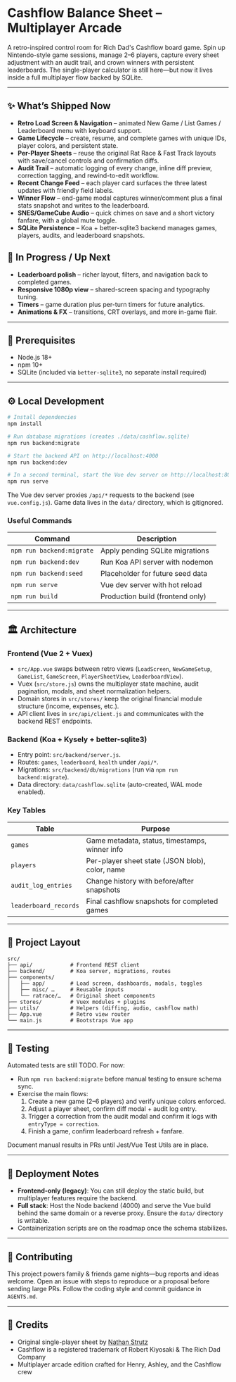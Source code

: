 # Cashflow Balance Sheet – Multiplayer Arcade

A retro-inspired control room for Rich Dad's Cashflow board game. Spin up Nintendo-style game sessions, manage 2–6 players, capture every sheet adjustment with an audit trail, and crown winners with persistent leaderboards. The single-player calculator is still here—but now it lives inside a full multiplayer flow backed by SQLite.

---

## ✨ What’s Shipped Now
- **Retro Load Screen & Navigation** – animated New Game / List Games / Leaderboard menu with keyboard support.
- **Game Lifecycle** – create, resume, and complete games with unique IDs, player colors, and persistent state.
- **Per-Player Sheets** – reuse the original Rat Race & Fast Track layouts with save/cancel controls and confirmation diffs.
- **Audit Trail** – automatic logging of every change, inline diff preview, correction tagging, and rewind-to-edit workflow.
- **Recent Change Feed** – each player card surfaces the three latest updates with friendly field labels.
- **Winner Flow** – end-game modal captures winner/comment plus a final stats snapshot and writes to the leaderboard.
- **SNES/GameCube Audio** – quick chimes on save and a short victory fanfare, with a global mute toggle.
- **SQLite Persistence** – Koa + better-sqlite3 backend manages games, players, audits, and leaderboard snapshots.

## 🚧 In Progress / Up Next
- **Leaderboard polish** – richer layout, filters, and navigation back to completed games.
- **Responsive 1080p view** – shared-screen spacing and typography tuning.
- **Timers** – game duration plus per-turn timers for future analytics.
- **Animations & FX** – transitions, CRT overlays, and more in-game flair.

---

## 🧰 Prerequisites
- Node.js 18+
- npm 10+
- SQLite (included via `better-sqlite3`, no separate install required)

---

## ⚙️ Local Development

```bash
# Install dependencies
npm install

# Run database migrations (creates ./data/cashflow.sqlite)
npm run backend:migrate

# Start the backend API on http://localhost:4000
npm run backend:dev

# In a second terminal, start the Vue dev server on http://localhost:8080
npm run serve
```

The Vue dev server proxies `/api/*` requests to the backend (see `vue.config.js`). Game data lives in the `data/` directory, which is gitignored.

### Useful Commands
| Command | Description |
| --- | --- |
| `npm run backend:migrate` | Apply pending SQLite migrations |
| `npm run backend:dev` | Run Koa API server with nodemon |
| `npm run backend:seed` | Placeholder for future seed data |
| `npm run serve` | Vue dev server with hot reload |
| `npm run build` | Production build (frontend only) |

---

## 🏛️ Architecture

### Frontend (Vue 2 + Vuex)
- `src/App.vue` swaps between retro views (`LoadScreen`, `NewGameSetup`, `GameList`, `GameScreen`, `PlayerSheetView`, `LeaderboardView`).
- Vuex (`src/store.js`) owns the multiplayer state machine, audit pagination, modals, and sheet normalization helpers.
- Domain stores in `src/stores/` keep the original financial module structure (income, expenses, etc.).
- API client lives in `src/api/client.js` and communicates with the backend REST endpoints.

### Backend (Koa + Kysely + better-sqlite3)
- Entry point: `src/backend/server.js`.
- Routes: `games`, `leaderboard`, `health` under `/api/*`.
- Migrations: `src/backend/db/migrations` (run via `npm run backend:migrate`).
- Data directory: `data/cashflow.sqlite` (auto-created, WAL mode enabled).

### Key Tables
| Table | Purpose |
| --- | --- |
| `games` | Game metadata, status, timestamps, winner info |
| `players` | Per-player sheet state (JSON blob), color, name |
| `audit_log_entries` | Change history with before/after snapshots |
| `leaderboard_records` | Final cashflow snapshots for completed games |

---

## 📂 Project Layout
```
src/
├── api/            # Frontend REST client
├── backend/        # Koa server, migrations, routes
├── components/
│   ├── app/        # Load screen, dashboards, modals, toggles
│   ├── misc/ …     # Reusable inputs
│   └── ratrace/…   # Original sheet components
├── stores/         # Vuex modules + plugins
├── utils/          # Helpers (diffing, audio, cashflow math)
├── App.vue         # Retro view router
└── main.js         # Bootstraps Vue app
```

---

## 🧪 Testing
Automated tests are still TODO. For now:
- Run `npm run backend:migrate` before manual testing to ensure schema sync.
- Exercise the main flows:
  1. Create a new game (2–6 players) and verify unique colors enforced.
  2. Adjust a player sheet, confirm diff modal + audit log entry.
  3. Trigger a correction from the audit modal and confirm it logs with `entryType = correction`.
  4. Finish a game, confirm leaderboard refresh + fanfare.

Document manual results in PRs until Jest/Vue Test Utils are in place.

---

## 🚀 Deployment Notes
- **Frontend-only (legacy)**: You can still deploy the static build, but multiplayer features require the backend.
- **Full stack**: Host the Node backend (4000) and serve the Vue build behind the same domain or a reverse proxy. Ensure the `data/` directory is writable.
- Containerization scripts are on the roadmap once the schema stabilizes.

---

## 🤝 Contributing
This project powers family & friends game nights—bug reports and ideas welcome. Open an issue with steps to reproduce or a proposal before sending large PRs. Follow the coding style and commit guidance in `AGENTS.md`.

---

## 🙏 Credits
- Original single-player sheet by [Nathan Strutz](https://github.com/nathanstrutz/cashflow-balance-sheet)
- Cashflow is a registered trademark of Robert Kiyosaki & The Rich Dad Company
- Multiplayer arcade edition crafted for Henry, Ashley, and the Cashflow crew
